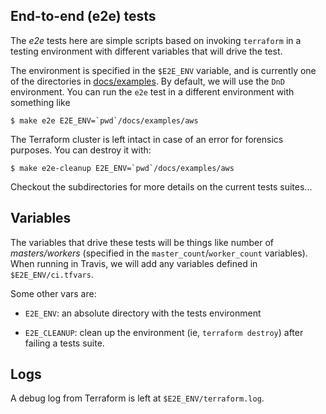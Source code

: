 ## End-to-end (e2e) tests

The _e2e_ tests here are simple scripts based on invoking `terraform`
in a testing environment with different variables that will
drive the test.

The environment is specified in the `$E2E_ENV` variable, and
is currently one of the directories in [docs/examples](../docs/examples).
By default, we will use the `DnD` environment. You can run the `e2e` test in
a different environment with something like

```console
$ make e2e E2E_ENV=`pwd`/docs/examples/aws
```

The Terraform cluster is left intact in case of an error for
forensics purposes. You can destroy it with:

```console
$ make e2e-cleanup E2E_ENV=`pwd`/docs/examples/aws
```

Checkout the subdirectories for more details on the current tests suites...

## Variables

The variables that drive these tests will be things like number of
_masters/workers_ (specified in the  `master_count`/`worker_count` variables).
When running in Travis, we will add any variables defined in `$E2E_ENV/ci.tfvars`.

Some other vars are:

* `E2E_ENV`: an absolute directory with the tests environment

* `E2E_CLEANUP`: clean up the environment (ie, `terraform destroy`) after failing a tests suite.

## Logs

A debug log from Terraform is left at `$E2E_ENV/terraform.log`.
